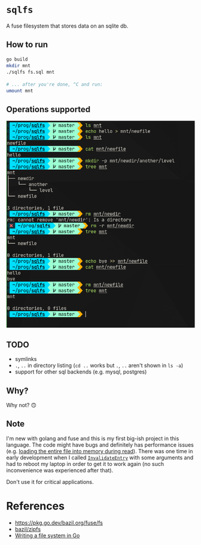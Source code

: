 # `sqlfs`
A fuse filesystem that stores data on an sqlite db.

## How to run
```sh
go build
mkdir mnt
./sqlfs fs.sql mnt

# ... after you're done, ^C and run:
umount mnt
```

## Operations supported
![demo](./.images/demo.png)

## TODO
- symlinks
- `.`, `..` in directory listing (`cd ..` works but `.`, `..` aren't shown in `ls -a`)
- support for other sql backends (e.g. mysql, postgres)

## Why?
Why not? 🙃

## Note
I'm new with golang and fuse and this is my first big-ish project in this language. The code might have bugs and definitely has performance issues (e.g. [loading the entire file into memory during read](https://github.com/yoogottamk/sqlfs/blob/51f11243ba9bc02af95bf92438852385d262325f/sqlutils/common.go#L161-L163)). There was one time in early development when I called [`InvalidateEntry`](https://pkg.go.dev/bazil.org/fuse@v0.0.0-20200524192727-fb710f7dfd05#Conn.InvalidateEntry) with some arguments and had to reboot my laptop in order to get it to work again (no such inconvenience was experienced after that).

Don't use it for critical applications.

# References
- https://pkg.go.dev/bazil.org/fuse/fs
- [bazil/zipfs](https://github.com/bazil/zipfs)
- [Writing a file system in Go](https://bazil.org/talks/2013-06-10-la-gophers/#1)
